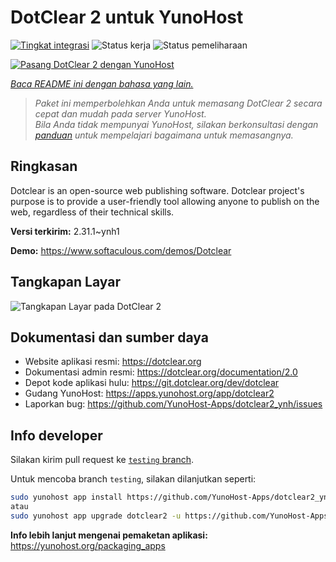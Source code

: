 <!--
N.B.: README ini dibuat secara otomatis oleh <https://github.com/YunoHost/apps/tree/master/tools/readme_generator>
Ini TIDAK boleh diedit dengan tangan.
-->

# DotClear 2 untuk YunoHost

[![Tingkat integrasi](https://dash.yunohost.org/integration/dotclear2.svg)](https://ci-apps.yunohost.org/ci/apps/dotclear2/) ![Status kerja](https://ci-apps.yunohost.org/ci/badges/dotclear2.status.svg) ![Status pemeliharaan](https://ci-apps.yunohost.org/ci/badges/dotclear2.maintain.svg)

[![Pasang DotClear 2 dengan YunoHost](https://install-app.yunohost.org/install-with-yunohost.svg)](https://install-app.yunohost.org/?app=dotclear2)

*[Baca README ini dengan bahasa yang lain.](./ALL_README.md)*

> *Paket ini memperbolehkan Anda untuk memasang DotClear 2 secara cepat dan mudah pada server YunoHost.*  
> *Bila Anda tidak mempunyai YunoHost, silakan berkonsultasi dengan [panduan](https://yunohost.org/install) untuk mempelajari bagaimana untuk memasangnya.*

## Ringkasan

Dotclear is an open-source web publishing software. Dotclear project's purpose is to provide a user-friendly tool allowing anyone to publish on the web, regardless of their technical skills.


**Versi terkirim:** 2.31.1~ynh1

**Demo:** <https://www.softaculous.com/demos/Dotclear>

## Tangkapan Layar

![Tangkapan Layar pada DotClear 2](./doc/screenshots/ss2_dotclear.png)

## Dokumentasi dan sumber daya

- Website aplikasi resmi: <https://dotclear.org>
- Dokumentasi admin resmi: <https://dotclear.org/documentation/2.0>
- Depot kode aplikasi hulu: <https://git.dotclear.org/dev/dotclear>
- Gudang YunoHost: <https://apps.yunohost.org/app/dotclear2>
- Laporkan bug: <https://github.com/YunoHost-Apps/dotclear2_ynh/issues>

## Info developer

Silakan kirim pull request ke [`testing` branch](https://github.com/YunoHost-Apps/dotclear2_ynh/tree/testing).

Untuk mencoba branch `testing`, silakan dilanjutkan seperti:

```bash
sudo yunohost app install https://github.com/YunoHost-Apps/dotclear2_ynh/tree/testing --debug
atau
sudo yunohost app upgrade dotclear2 -u https://github.com/YunoHost-Apps/dotclear2_ynh/tree/testing --debug
```

**Info lebih lanjut mengenai pemaketan aplikasi:** <https://yunohost.org/packaging_apps>
